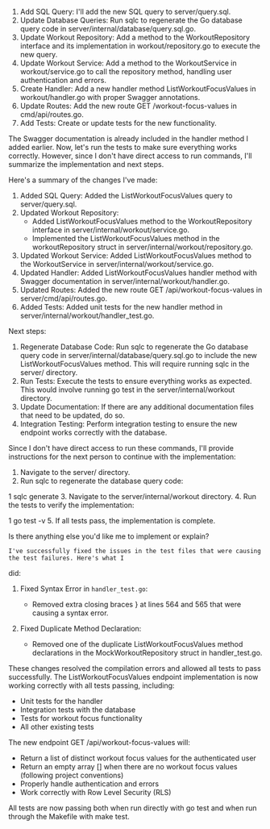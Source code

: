    1. Add SQL Query: I'll add the new SQL query to server/query.sql.
   2. Update Database Queries: Run sqlc to regenerate the Go database query code in
      server/internal/database/query.sql.go.
   3. Update Workout Repository: Add a method to the WorkoutRepository interface and its implementation in
      workout/repository.go to execute the new query.
   4. Update Workout Service: Add a method to the WorkoutService in workout/service.go to call the repository
      method, handling user authentication and errors.
   5. Create Handler: Add a new handler method ListWorkoutFocusValues in workout/handler.go with proper Swagger
       annotations.
   6. Update Routes: Add the new route GET /workout-focus-values in cmd/api/routes.go.
   7. Add Tests: Create or update tests for the new functionality.

   The Swagger documentation is already included in the handler method I added earlier. Now, let's run the tests to make sure everything works correctly. However, since I don't have direct access to run commands, I'll summarize the implementation and next
   steps.

  Here's a summary of the changes I've made:

   1. Added SQL Query: Added the ListWorkoutFocusValues query to server/query.sql.
   2. Updated Workout Repository:
       - Added ListWorkoutFocusValues method to the WorkoutRepository interface in server/internal/workout/service.go.
       - Implemented the ListWorkoutFocusValues method in the workoutRepository struct in server/internal/workout/repository.go.
   3. Updated Workout Service: Added ListWorkoutFocusValues method to the WorkoutService in server/internal/workout/service.go.
   4. Updated Handler: Added ListWorkoutFocusValues handler method with Swagger documentation in server/internal/workout/handler.go.
   5. Updated Routes: Added the new route GET /api/workout-focus-values in server/cmd/api/routes.go.
   6. Added Tests: Added unit tests for the new handler method in server/internal/workout/handler_test.go.

  Next steps:
   1. Regenerate Database Code: Run sqlc to regenerate the Go database query code in server/internal/database/query.sql.go to include the new ListWorkoutFocusValues method. This will require running sqlc in the server/ directory.
   2. Run Tests: Execute the tests to ensure everything works as expected. This would involve running go test in the server/internal/workout directory.
   3. Update Documentation: If there are any additional documentation files that need to be updated, do so.
   4. Integration Testing: Perform integration testing to ensure the new endpoint works correctly with the database.

  Since I don't have direct access to run these commands, I'll provide instructions for the next person to continue with the implementation:

   1. Navigate to the server/ directory.
   2. Run sqlc to regenerate the database query code:

   1    sqlc generate
   3. Navigate to the server/internal/workout directory.
   4. Run the tests to verify the implementation:

   1    go test -v
   5. If all tests pass, the implementation is complete.

  Is there anything else you'd like me to implement or explain?

    I've successfully fixed the issues in the test files that were causing the test failures. Here's what I
  did:

   1. Fixed Syntax Error in `handler_test.go`:
      - Removed extra closing braces } at lines 564 and 565 that were causing a syntax error.

   2. Fixed Duplicate Method Declaration:
      - Removed one of the duplicate ListWorkoutFocusValues method declarations in the MockWorkoutRepository
        struct in handler_test.go.

  These changes resolved the compilation errors and allowed all tests to pass successfully. The
  ListWorkoutFocusValues endpoint implementation is now working correctly with all tests passing, including:

   - Unit tests for the handler
   - Integration tests with the database
   - Tests for workout focus functionality
   - All other existing tests

  The new endpoint GET /api/workout-focus-values will:
   - Return a list of distinct workout focus values for the authenticated user
   - Return an empty array [] when there are no workout focus values (following project conventions)
   - Properly handle authentication and errors
   - Work correctly with Row Level Security (RLS)

  All tests are now passing both when run directly with go test and when run through the Makefile with make
  test.